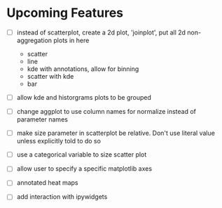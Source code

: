 # Upcoming Features

* [ ] instead of scatterplot, create a 2d plot, 'joinplot', put all 2d non-aggregation plots in here
    * scatter
    * line
    * kde with annotations, allow for binning
    * scatter with kde
    * bar
* [ ] allow kde and historgrams plots to be grouped
* [ ] change aggplot to use column names for normalize instead of parameter names
* [ ] make size parameter in scatterplot be relative. Don't use literal value unless explicitly told to do so
* [ ] use a categorical variable to size scatter plot
* [ ] allow user to specify a specific matplotlib axes
* [ ] annotated heat maps
* [ ] add interaction with ipywidgets
    
    
